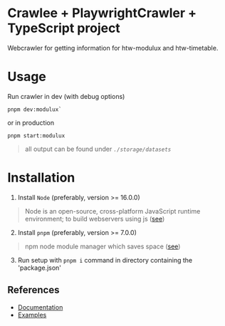 # Crawlee + PlaywrightCrawler + TypeScript project

Webcrawler for getting information for htw-modulux and htw-timetable.

# Usage

Run crawler in dev (with debug options)
```
pnpm dev:modulux`
```
or in production
```
pnpm start:modulux
```

>all output can be found under *`./storage/datasets`*

# Installation

1. Install `Node` (preferably, version >= 16.0.0)
>Node is an open-source, cross-platform JavaScript runtime environment; to build webservers using js ([see](https://nodejs.org/en/))
2. Install `pnpm` (preferably, version >= 7.0.0)
>npm node module manager which saves space ([see](https://pnpm.io/))
3. Run setup with `pnpm i` command in directory containing the 'package.json'



## References

- [Documentation](https://crawlee.dev/api/playwright-crawler/class/PlaywrightCrawler)
- [Examples](https://crawlee.dev/docs/examples/playwright-crawler)
